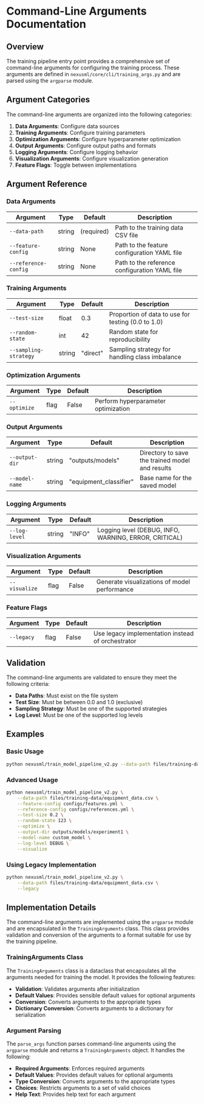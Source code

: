 # Command-Line Arguments Documentation

## Overview

The training pipeline entry point provides a comprehensive set of command-line
arguments for configuring the training process. These arguments are defined in
`nexusml/core/cli/training_args.py` and are parsed using the `argparse` module.

## Argument Categories

The command-line arguments are organized into the following categories:

1. **Data Arguments**: Configure data sources
2. **Training Arguments**: Configure training parameters
3. **Optimization Arguments**: Configure hyperparameter optimization
4. **Output Arguments**: Configure output paths and formats
5. **Logging Arguments**: Configure logging behavior
6. **Visualization Arguments**: Configure visualization generation
7. **Feature Flags**: Toggle between implementations

## Argument Reference

### Data Arguments

| Argument             | Type   | Default    | Description                                   |
| -------------------- | ------ | ---------- | --------------------------------------------- |
| `--data-path`        | string | (required) | Path to the training data CSV file            |
| `--feature-config`   | string | None       | Path to the feature configuration YAML file   |
| `--reference-config` | string | None       | Path to the reference configuration YAML file |

### Training Arguments

| Argument              | Type   | Default  | Description                                        |
| --------------------- | ------ | -------- | -------------------------------------------------- |
| `--test-size`         | float  | 0.3      | Proportion of data to use for testing (0.0 to 1.0) |
| `--random-state`      | int    | 42       | Random state for reproducibility                   |
| `--sampling-strategy` | string | "direct" | Sampling strategy for handling class imbalance     |

### Optimization Arguments

| Argument     | Type | Default | Description                         |
| ------------ | ---- | ------- | ----------------------------------- |
| `--optimize` | flag | False   | Perform hyperparameter optimization |

### Output Arguments

| Argument       | Type   | Default                | Description                                     |
| -------------- | ------ | ---------------------- | ----------------------------------------------- |
| `--output-dir` | string | "outputs/models"       | Directory to save the trained model and results |
| `--model-name` | string | "equipment_classifier" | Base name for the saved model                   |

### Logging Arguments

| Argument      | Type   | Default | Description                                           |
| ------------- | ------ | ------- | ----------------------------------------------------- |
| `--log-level` | string | "INFO"  | Logging level (DEBUG, INFO, WARNING, ERROR, CRITICAL) |

### Visualization Arguments

| Argument      | Type | Default | Description                                  |
| ------------- | ---- | ------- | -------------------------------------------- |
| `--visualize` | flag | False   | Generate visualizations of model performance |

### Feature Flags

| Argument   | Type | Default | Description                                       |
| ---------- | ---- | ------- | ------------------------------------------------- |
| `--legacy` | flag | False   | Use legacy implementation instead of orchestrator |

## Validation

The command-line arguments are validated to ensure they meet the following
criteria:

- **Data Paths**: Must exist on the file system
- **Test Size**: Must be between 0.0 and 1.0 (exclusive)
- **Sampling Strategy**: Must be one of the supported strategies
- **Log Level**: Must be one of the supported log levels

## Examples

### Basic Usage

```bash
python nexusml/train_model_pipeline_v2.py --data-path files/training-data/equipment_data.csv
```

### Advanced Usage

```bash
python nexusml/train_model_pipeline_v2.py \
    --data-path files/training-data/equipment_data.csv \
    --feature-config configs/features.yml \
    --reference-config configs/references.yml \
    --test-size 0.2 \
    --random-state 123 \
    --optimize \
    --output-dir outputs/models/experiment1 \
    --model-name custom_model \
    --log-level DEBUG \
    --visualize
```

### Using Legacy Implementation

```bash
python nexusml/train_model_pipeline_v2.py \
    --data-path files/training-data/equipment_data.csv \
    --legacy
```

## Implementation Details

The command-line arguments are implemented using the `argparse` module and are
encapsulated in the `TrainingArguments` class. This class provides validation
and conversion of the arguments to a format suitable for use by the training
pipeline.

### TrainingArguments Class

The `TrainingArguments` class is a dataclass that encapsulates all the arguments
needed for training the model. It provides the following features:

- **Validation**: Validates arguments after initialization
- **Default Values**: Provides sensible default values for optional arguments
- **Conversion**: Converts arguments to the appropriate types
- **Dictionary Conversion**: Converts arguments to a dictionary for
  serialization

### Argument Parsing

The `parse_args` function parses command-line arguments using the `argparse`
module and returns a `TrainingArguments` object. It handles the following:

- **Required Arguments**: Enforces required arguments
- **Default Values**: Provides default values for optional arguments
- **Type Conversion**: Converts arguments to the appropriate types
- **Choices**: Restricts arguments to a set of valid choices
- **Help Text**: Provides help text for each argument
